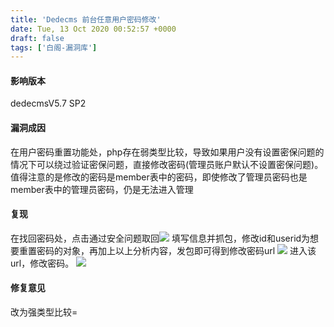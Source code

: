 ```yaml
---
title: 'Dedecms 前台任意用户密码修改'
date: Tue, 13 Oct 2020 00:52:57 +0000
draft: false
tags: ['白阁-漏洞库']
---
```


#### 影响版本

dedecmsV5.7 SP2

#### 漏洞成因

在用户密码重置功能处，php存在弱类型比较，导致如果用户没有设置密保问题的情况下可以绕过验证密保问题，直接修改密码(管理员账户默认不设置密保问题)。值得注意的是修改的密码是member表中的密码，即使修改了管理员密码也是member表中的管理员密码，仍是无法进入管理

#### 复现

在找回密码处，点击通过安全问题取回![](https://www.bylibrary.cn/wp-content/uploads/2020/10/a2ea6d0d1c946ac0f125cc858abd952a.png) 填写信息并抓包，修改id和userid为想要重置密码的对象，再加上以上分析内容，发包即可得到修改密码url ![](https://www.bylibrary.cn/wp-content/uploads/2020/10/d05ffaa4c133f9a4d2af347cd61b15b1.png) 进入该url，修改密码。 ![](https://www.bylibrary.cn/wp-content/uploads/2020/10/2b3d56c8cf5fdeb4bbaa837ae457fa08.png)

#### 修复意见

改为强类型比较\=